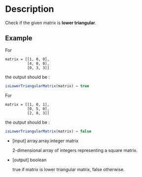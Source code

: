 # Description
Check if the given matrix is **lower triangular**.

## Example
For

```
matrix = [[1, 0, 0],
          [4, 0, 0],
          [0, 3, 3]]
```

the output should be :

```javascript
isLowerTriangularMatrix(matrix) = true
```

For

```
matrix = [[1, 0, 1],
          [0, 5, 0],
          [2, 0, 3]]
```

the output should be :

```javascript
isLowerTriangularMatrix(matrix) = false
```

- [input] array.array.integer matrix

  2-dimensional array of integers representing a square matrix.

- [output] boolean

  true if matrix is lower triangular matrix, false otherwise.
